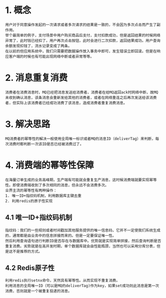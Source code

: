 # 1. 概念
    用户对于同意操作发起的一次请求或者多次请求的结果是一致的，不会因为多次点击而产生了副作用。
    举个最简单的例子，支付场景中用户购买商品后支付，支付扣款成功，但是返回结果的时候网络异常了，此时钱已经扣了，用户再次点击按钮，此时会进行二次扣款，返回结果成功。用户查询余额发现扣钱了，流水记录变成了两条。
    在以前的但应用系统中，我们只需要把数据操作放入事务中即可，发生错误立即回滚。但是在响应客户端的时候也有可能出现网络中断或者异常等等。

# 2. 消息重复消费
    消费者在消费消息时，MQ已经把消息发送给消费者，消费者在给MQ返回ack时网络中断，故MQ未收到确认消息，该条消息会重新发给其他的消费者，或者在网络重连之后再次发送给该消费者，但实际上该消费者已经成功消费了该消息，造成消费者重复消费消息。

# 3. 解决思路
    MQ消费者的幂等性的解决一般使用全局唯一标识或者MQ的消息ID（deliverTag）来判断，每次消费时都判断一次该ID是否已经被消费过了。

# 4. 消费端的幂等性保障
    在海量订单生成的业务高峰期，生产端有可能就会重复生产消息，这时候消费端就要实现幂等性。即使消费端收到了多次相同的消息，但永远不会消费多次。
    业界主流的幂等性有两种操作：
    1. 唯一ID+指纹码机制，利用数据库主键去重
    2. 利用redis的原子性实现

## 4.1 唯一ID+指纹码机制
    指纹码：我们的一些规则或者时间戳加其他服务提供的唯一信息码，它并不一定使我们系统生成的，通常都是由业务中的信息拼接而来的。但是一定要保证唯一性。
    然后利用查询语句进行判断ID是否存在与数据库中。优势就是实现简单拼接，然后查询判断是否重复消费。劣势就是在高并发时期，单个数据库就会由性能瓶颈，当然也可以采用分库分表，但是这不是推荐的方式。

## 4.2 Redis原子性
    利用redis执行setnx命令，天然具有幂等性。从而实现不重复消费。
    利用消息的全局唯一ID（可以是MQ的deliverTag)作为key，如果set成功则此消息是第一次消费，否则就是一个被重复投递的消息。


















